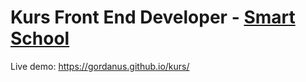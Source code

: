 # Kurs Front End Developer - [Smart School](https://www.smartschool.rs)
Live demo: https://gordanus.github.io/kurs/
